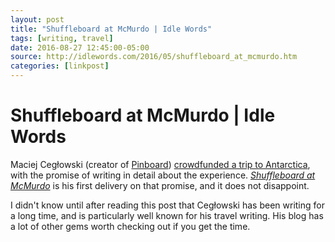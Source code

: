 ```yaml
---
layout: post
title: "Shuffleboard at McMurdo | Idle Words"
tags: [writing, travel]
date: 2016-08-27 12:45:00-05:00
source: http://idlewords.com/2016/05/shuffleboard_at_mcmurdo.htm
categories: [linkpost]
---
```


# Shuffleboard at McMurdo | Idle Words

Maciej Cegłowski (creator of [Pinboard](http://pinboard.in)) [crowdfunded a trip to Antarctica](https://www.kickstarter.com/projects/431908798/send-idle-words-to-antarctica), with the promise of writing in detail about the experience. <cite>[Shuffleboard at McMurdo](http://idlewords.com/2016/05/shuffleboard_at_mcmurdo.htm)</cite> is his first delivery on that promise, and it does not disappoint.

I didn't know until after reading this post that Cegłowski has been writing for a long time, and is particularly well known for his travel writing. His blog has a lot of other gems worth checking out if you get the time.
